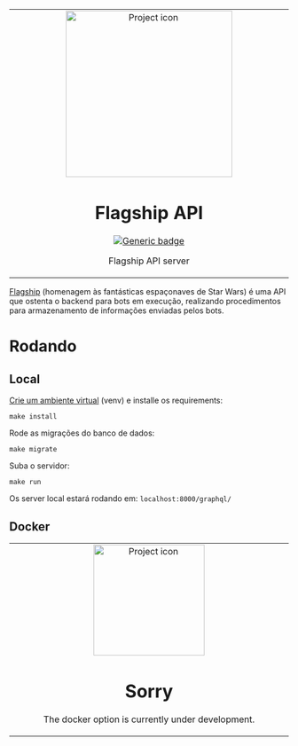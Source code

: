 <table align="center"><tr><td align="center" width="9999">

<img src="https://66.media.tumblr.com/7556f19775c2942163b0d8db58eb8628/tumblr_nx84dpF0aR1qj6sk2o3_500.gif" align="center" width="300" alt="Project icon">

# Flagship API

[![Generic badge](https://img.shields.io/badge/docs-blue.svg)](https://github.com/brunolcarli/star-destroyer/wiki)

Flagship API server

</td></tr></table>

[Flagship](https://starwars.fandom.com/wiki/Flagship) (homenagem às fantásticas espaçonaves de Star Wars) é uma API que ostenta o backend para bots em execução, realizando procedimentos para armazenamento de informações enviadas pelos bots.

# Rodando

## Local

[Crie um ambiente virtual](https://www.treinaweb.com.br/blog/criando-ambientes-virtuais-para-projetos-python-com-o-virtualenv/) (venv) e installe os requirements:

```
make install
```

Rode as migrações do banco de dados:

```
make migrate
```

Suba o servidor:

```
make run
```

Os server local estará rodando em: `localhost:8000/graphql/`

## Docker



<table align="center"><tr><td align="center" width="9999">

<img src="https://maraaverick.rbind.io/banners/nyan_docker_whale_gfycat.gif" align="center" width="200" alt="Project icon">




# Sorry

The docker option is currently under development.
</td></tr></table>

